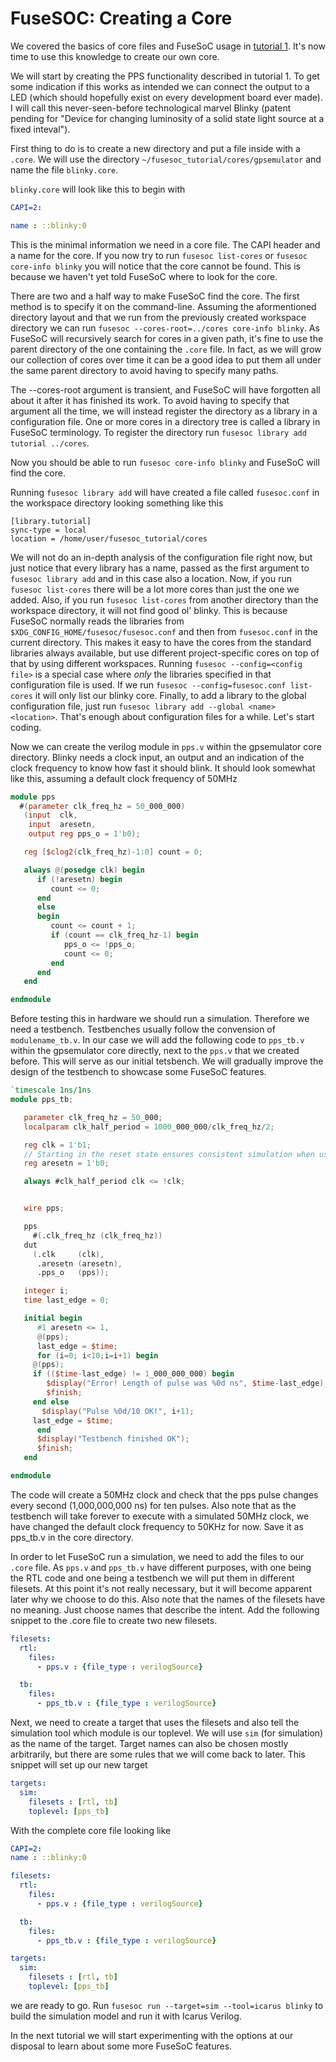 # FuseSOC: Creating a Core

We covered the basics of core files and FuseSoC usage in [tutorial 1](1-getting_started.md). It's now time to use this knowledge to create our own core.

We will start by creating the PPS functionality described in tutorial 1. To get some indication if this works as intended we can connect the output to a LED (which should hopefully exist on every development board ever made). I will call this never-seen-before technological marvel Blinky (patent pending for "Device for changing luminosity of a solid state light source at a fixed inteval").

First thing to do is to create a new directory and put a file inside with a `.core`. We will use the directory `~/fusesoc_tutorial/cores/gpsemulator` and name the file `blinky.core`.

`blinky.core` will look like this to begin with

```yaml
CAPI=2:

name : ::blinky:0
```

This is the minimal information we need in a core file. The CAPI header and a name for the core. If you now try to run `fusesoc list-cores` or `fusesoc core-info blinky` you will notice that the core cannot be found. This is because we haven't yet told FuseSoC where to look for the core.

There are two and a half way to make FuseSoC find the core. The first method is to specify it on the command-line. Assuming the aformentioned directory layout and that we run from the previously created workspace directory we can run `fusesoc --cores-root=../cores core-info blinky`. As FuseSoC will recursively search for cores in a given path, it's fine to use the parent directory of the one containing the `.core` file. In fact, as we will grow our collection of cores over time it can be a good idea to put them all under the same parent directory to avoid having to specify many paths.

The --cores-root argument is transient, and FuseSoC will have forgotten all about it after it has finished its work. To avoid having to specify that argument all the time, we will instead register the directory as a library in a configuration file. One or more cores in a directory tree is called a library in FuseSoC terminology. To register the directory run `fusesoc library add tutorial ../cores`.

Now you should be able to run `fusesoc core-info blinky` and FuseSoC will find the core.

Running `fusesoc library add` will have created a file called `fusesoc.conf` in the workspace directory looking something like this

```
[library.tutorial]
sync-type = local
location = /home/user/fusesoc_tutorial/cores
```

We will not do an in-depth analysis of the configuration file right now, but just notice that every library has a name, passed as the first argument to `fusesoc library add` and in this case also a location. Now, if you run `fusesoc list-cores` there will be a lot more cores than just the one we added. Also, if you run `fusesoc list-cores` from another directory than the workspace directory, it will not find good ol' blinky. This is because FuseSoC normally reads the libraries from `$XDG_CONFIG_HOME/fusesoc/fusesoc.conf` and then from `fusesoc.conf` in the current directory. This makes it easy to have the cores from the standard libraries always available, but use different project-specific cores on top of that by using different workspaces. Running `fusesoc --config=<config file>` is a special case where _only_ the libraries specified in that configuration file is used. If we run `fusesoc --config=fusesoc.conf list-cores` it will only list our blinky core. Finally, to add a library to the global configuration file, just run `fusesoc library add --global <name> <location>`. That's enough about configuration files for a while. Let's start coding.

Now we can create the verilog module in `pps.v` within the gpsemulator core directory. Blinky needs a clock input, an output and an indication of the clock frequency to know how fast it should blink. It should look somewhat like this, assuming a default clock frequency of 50MHz

```verilog
module pps
  #(parameter clk_freq_hz = 50_000_000)
   (input  clk,
    input  aresetn,
    output reg pps_o = 1'b0);

   reg [$clog2(clk_freq_hz)-1:0] count = 0;

   always @(posedge clk) begin
      if (!aresetn) begin
         count <= 0;
      end
      else
      begin
         count <= count + 1;
         if (count == clk_freq_hz-1) begin
            pps_o <= !pps_o;
            count <= 0;
         end
      end
   end

endmodule
```

Before testing this in hardware we should run a simulation. Therefore we need a testbench. Testbenches usually follow the convension of `modulename_tb.v`. In our case we will add the following code to `pps_tb.v` within the gpsemulator core directly, next to the `pps.v` that we created before. This will serve as our initial tetsbench. We will gradually improve the design of the testbench to showcase some FuseSoC features.

```verilog
`timescale 1ns/1ns
module pps_tb;

   parameter clk_freq_hz = 50_000;
   localparam clk_half_period = 1000_000_000/clk_freq_hz/2;

   reg clk = 1'b1;
   // Starting in the reset state ensures consistent simulation when using different simulators
   reg aresetn = 1'b0;

   always #clk_half_period clk <= !clk;


   wire pps;

   pps
     #(.clk_freq_hz (clk_freq_hz))
   dut
     (.clk     (clk),
      .aresetn (aresetn),
      .pps_o   (pps));

   integer i;
   time last_edge = 0;

   initial begin
      #1 aresetn <= 1,
      @(pps);
      last_edge = $time;
      for (i=0; i<10;i=i+1) begin
	 @(pps);
	 if (($time-last_edge) != 1_000_000_000) begin
	    $display("Error! Length of pulse was %0d ns", $time-last_edge);
	    $finish;
	 end else
	   $display("Pulse %0d/10 OK!", i+1);
	 last_edge = $time;
      end
      $display("Testbench finished OK");
      $finish;
   end

endmodule
```

The code will create a 50MHz clock and check that the pps pulse changes every second (1,000,000,000 ns) for ten pulses. Also note that as the testbench will take forever to execute with a simulated 50MHz clock, we have changed the default clock frequency to 50KHz for now. Save it as pps_tb.v in the core directory.

In order to let FuseSoC run a simulation, we need to add the files to our `.core` file. As `pps.v` and `pps_tb.v` have different purposes, with one being the RTL code and one being a testbench we will put them in different filesets. At this point it's not really necessary, but it will become apparent later why we choose to do this. Also note that the names of the filesets have no meaning. Just choose names that describe the intent. Add the following snippet to the .core file to create two new filesets.

```yaml
filesets:
  rtl:
    files:
      - pps.v : {file_type : verilogSource}

  tb:
    files:
      - pps_tb.v : {file_type : verilogSource}
```

Next, we need to create a target that uses the filesets and also tell the simulation tool which module is our toplevel. We will use `sim` (for simulation) as the name of the target. Target names can also be chosen mostly arbitrarily, but there are some rules that we will come back to later. This snippet will set up our new target

```yaml
targets:
  sim:
    filesets : [rtl, tb]
    toplevel: [pps_tb]
```

With the complete core file looking like

```yaml
CAPI=2:
name : ::blinky:0

filesets:
  rtl:
    files:
      - pps.v : {file_type : verilogSource}

  tb:
    files:
      - pps_tb.v : {file_type : verilogSource}

targets:
  sim:
    filesets : [rtl, tb]
    toplevel: [pps_tb]
```

we are ready to go. Run `fusesoc run --target=sim --tool=icarus blinky` to build the simulation model and run it with Icarus Verilog.

In the next tutorial we will start experimenting with the options at our disposal to learn about some more FuseSoC features.


